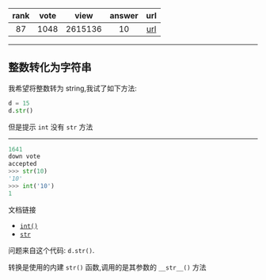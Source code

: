 
| rank | vote | view | answer | url |
|:-:|:-:|:-:|:-:|:-:|
|87|1048|2615136|10| [url](http://stackoverflow.com/questions/961632/converting-integer-to-string-in-python) |
***

## 整数转化为字符串

我希望将整数转为 string,我试了如下方法:

```python
d = 15
d.str()
```

但是提示 `int` 没有 `str` 方法

***

```python
1641
down vote
accepted
>>> str(10)
'10'
>>> int('10')
1
```

文档链接

* [`int()`](https://docs.python.org/2/library/functions.html#int)
* [`str`](https://docs.python.org/2/library/functions.html#str)

问题来自这个代码: `d.str()`.

转换是使用的内建 `str()` 函数,调用的是其参数的 `__str__()` 方法
